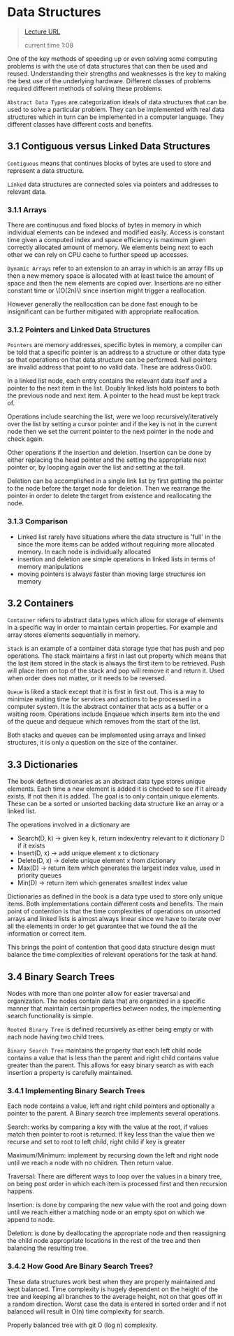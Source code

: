 # Data Structures

> [Lecture URL](https://youtu.be/vg2u8Hbb6lE?list=PLOtl7M3yp-DX6ic0HGT0PUX_wiNmkWkXx&t=38)
>
> current time 1:08

One of the key methods of speeding up or even solving some computing problems is
with the use of data structures that can then be used and reused. Understanding
their strengths and weaknesses is the key to making the best use of the underlying
hardware. Different classes of problems required different methods of solving these
problems.

`Abstract Data Types` are categorization ideals of data structures that can be used
to solve a particular problem. They can be implemented with real data structures
which in turn can be implemented in a computer language. They different classes
have different costs and benefits.

## 3.1 Contiguous versus Linked Data Structures

`Contiguous` means that continues blocks of bytes are used to store and represent
a data structure.

`Linked` data structures are connected soles via pointers and addresses to relevant
data.

### 3.1.1 Arrays

There are continuous and fixed blocks of bytes in memory in which individual elements
can be indexed and modified easily. Access is constant time given a computed index
and space efficiency is maximum given correctly allocated amount of memory. We elements
being next to each other we can rely on CPU cache to further speed up accesses.

`Dynamic Arrays` refer to an extension to an array in which is an array fills up
then a new memory space is allocated with at least twice the amount of space and
then the new elements are copied over. Insertions are no either constant time
or \\(O(2n)\\) since insertion might trigger a reallocation.

However generally the reallocation can be done fast enough to be insignificant
can be further mitigated with appropriate reallocation.

### 3.1.2 Pointers and Linked Data Structures

`Pointers` are memory addresses, specific bytes in memory, a compiler can be told
that a specific pointer is an address to a structure or other data type so that
operations on that data structure can be performed. Null pointers are invalid
address that point to no valid data. These are address 0x00.

In a linked list node, each entry contains the relevant data itself and a pointer
to the next item in the list. Doubly linked lists hold pointers to both the previous
node and next item. A pointer to the head must be kept track of.

Operations include searching the list, were we loop recursively/iteratively over
the list by setting a cursor pointer and if the key is not in the current node
then we set the current pointer to the next pointer in the node and check again.

Other operations if the insertion and deletion. Insertion can be done by either
replacing the head pointer and the setting the appropriate next pointer or, by
looping again over the list and setting at the tail.

Deletion can be accomplished in a single link list by first getting the pointer to
the node before the target node for deletion. Then we rearrange the pointer in
order to delete the target from existence and reallocating the node.

### 3.1.3 Comparison

- Linked list rarely have situations where the data structure is 'full' in the since
  the more items can be added without requiring more allocated memory. In each node
  is individually allocated
- insertion and deletion are simple operations in linked lists in terms of memory
  manipulations
- moving pointers is always faster than moving large structures ion memory

## 3.2 Containers

`Container` refers to abstract data types which allow for storage of elements in
a specific way in order to maintain certain properties. For example and array stores
elements sequentially in memory.

`Stack` is an example of a container data storage type that has push and pop operations.
The stack maintains a first in last out property which means that the last item
stored in the stack is always the first item to be retrieved. Push will place item
on top of the stack and pop will remove it and return it. Used when order does not
matter, or it needs to be reversed.

`Queue` is liked a stack except that it is first in first out. This is a way to minimize
waiting time for services and actions to be processed in a computer system. It
is the abstract container that acts as a buffer or a waiting room. Operations include
Enqueue which inserts item into the end of the queue and dequeue which removes from
the start of the list.

Both stacks and queues can be implemented using arrays and linked structures, it
is only a question on the size of the container.

## 3.3 Dictionaries

The book defines dictionaries as an abstract data type stores unique elements.
Each time a new element is added it is checked to see if it already exists. If
not then it is added. The goal is to only contain unique elements. These can
be a sorted or unsorted backing data structure like an array or a linked list.

The operations involved in a dictionary are

- Search(D, k) → given key k, return index/entry relevant to it dictionary D if it
  exists
- Insert(D, x) → add unique element x to dictionary
- Delete(D, x) → delete unique element x from dictionary
- Max(D) → return item which generates the largest index value, used in priority
  queues
- Min(D) → return item which generates smallest index value

Dictionaries as defined in the book is a data type used to store only unique
items. Both implementations contain different costs and benefits. The main
point of contention is that the time complexities of operations on unsorted
arrays and linked lists is almost always linear since we have to iterate over
all the elements in order to get guarantee that we found the all the information
or correct item.

This brings the point of contention that good data structure design must balance
the time complexities of relevant operations for the task at hand.

## 3.4 Binary Search Trees

Nodes with more than one pointer allow for easier traversal and organization.
The nodes contain data that are organized in a specific manner that maintain
certain properties between nodes, the implementing search functionality
is simple.

`Rooted Binary Tree` is defined recursively as either being empty or with each node
having two child trees.

`Binary Search Tree` maintains the property that each left child node contains a
value that is less than the parent and right child contains value greater than
the parent. This allows for easy binary search as with each insertion a property
is carefully maintained.

### 3.4.1 Implementing Binary Search Trees

Each node contains a value, left and right child pointers and optionally a pointer
to the parent. A Binary search tree implements several operations.

Search: works by comparing a key with the value at the root, if values match then
pointer to root is returned. If key less than the value then we recurse and set
to root to left child, right child if key is greater

Maximum/Minimum: implement by recursing down the left and right node until we reach
a node with no children. Then return value.

Traversal: There are different ways to loop over the values in a binary tree, on
being post order in which each item is processed first and then recursion happens.

Insertion: is done by comparing the new value with the root and going down until
we reach either a matching node or an empty spot on which we append to node.

Deletion: is done by deallocating the appropriate node and then reassigning the
child node appropriate locations in the rest of the tree and then balancing the
resulting tree.

### 3.4.2 How Good Are Binary Search Trees?

These data structures work best when they are properly maintained and kept
balanced. Time complexity is hugely dependent on the height of the tree
and keeping all branches to the average height, not on that goes off in
a random direction. Worst case the data is entered in sorted order and
if not balanced will result in O(n) time complexity for search.

Properly balanced tree with git O (log n) complexity.
